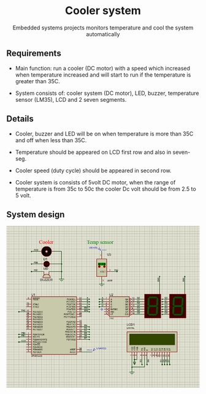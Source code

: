 <h1 align="center"> Cooler system </h1>

<div align='center' size='30px'> Embedded systems projects monitors temperature and cool the system automatically <br> </div>


<h2> Requirements </h2>

- Main function: run a cooler (DC motor) with a speed which increased when temperature increased and will start to run if the 
temperature is greater than 35C.

- System consists of:  cooler system (DC motor), LED, buzzer, temperature sensor (LM35), LCD and 2 seven segments.


<h2> Details </h2>

- Cooler, buzzer and LED will be on when temperature is more than 35C and off when less than 35C.

- Temperature should be appeared on LCD first row and also in seven-seg.

- Cooler speed (duty cycle) should be appeared in second row.

- Cooler system is consists of 5volt DC motor, when the range of temperature is from 35c to 50c the cooler Dc volt 
should be from 2.5 to 5 volt.


<h2> System design </h2>
<img src= "system_design.png"/>

<br>
